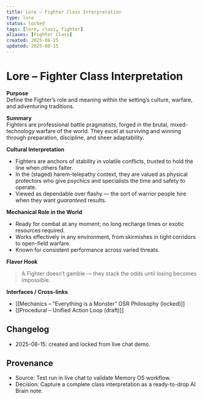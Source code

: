 ```yaml
---
title: Lore – Fighter Class Interpretation
type: lore
status: locked
tags: [lore, class, fighter]
aliases: [Fighter Class]
created: 2025-08-15
updated: 2025-08-15
---
```


# Lore – Fighter Class Interpretation

**Purpose**  
Define the Fighter’s role and meaning within the setting’s culture, warfare, and adventuring traditions.

**Summary**  
Fighters are professional battle pragmatists, forged in the brutal, mixed-technology warfare of the world. They excel at surviving and winning through preparation, discipline, and sheer adaptability.

**Cultural Interpretation**  
- Fighters are anchors of stability in volatile conflicts, trusted to hold the line when others falter.  
- In the (staged) harem-telepathy context, they are valued as physical protectors who give psychics and specialists the time and safety to operate.  
- Viewed as dependable over flashy — the sort of warrior people hire when they want *guaranteed* results.

**Mechanical Role in the World**  
- Ready for combat at any moment; no long recharge times or exotic resources required.  
- Works effectively in any environment, from skirmishes in tight corridors to open-field warfare.  
- Known for consistent performance across varied threats.

**Flavor Hook**  
> A Fighter doesn’t gamble — they stack the odds until losing becomes impossible.

**Interfaces / Cross-links**  
- [[Mechanics – “Everything is a Monster” OSR Philosophy (locked)]]
- [[Procedural – Unified Action Loop (draft)]]

## Changelog
- 2025-08-15: created and locked from live chat demo.

## Provenance
- Source: Test run in live chat to validate Memory OS workflow.
- Decision: Capture a complete class interpretation as a ready-to-drop AI Brain note.
